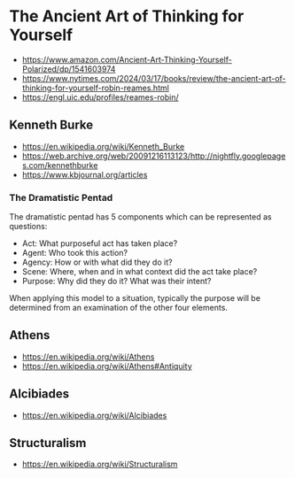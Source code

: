 # The Ancient Art of Thinking for Yourself

* https://www.amazon.com/Ancient-Art-Thinking-Yourself-Polarized/dp/1541603974
* https://www.nytimes.com/2024/03/17/books/review/the-ancient-art-of-thinking-for-yourself-robin-reames.html
* https://engl.uic.edu/profiles/reames-robin/


## Kenneth Burke

* https://en.wikipedia.org/wiki/Kenneth_Burke
* https://web.archive.org/web/20091216113123/http://nightfly.googlepages.com/kennethburke
* https://www.kbjournal.org/articles


### The Dramatistic Pentad

The dramatistic pentad has 5 components which can be represented as questions:

* Act: What purposeful act has taken place?
* Agent: Who took this action?
* Agency: How or with what did they do it?
* Scene: Where, when and in what context did the act take place?
* Purpose: Why did they do it? What was their intent?

When applying this model to a situation, typically the purpose will be determined from an examination of the other four elements.


## Athens

* https://en.wikipedia.org/wiki/Athens
* https://en.wikipedia.org/wiki/Athens#Antiquity

## Alcibiades

* https://en.wikipedia.org/wiki/Alcibiades

## Structuralism

* https://en.wikipedia.org/wiki/Structuralism

